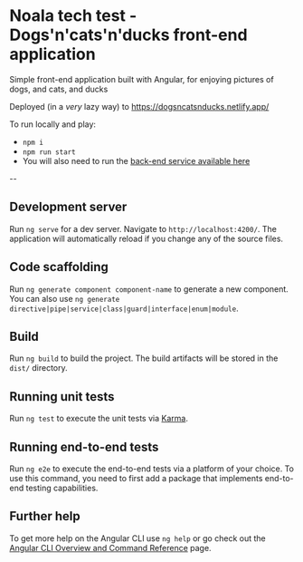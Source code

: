 # Noala tech test - Dogs'n'cats'n'ducks front-end application

Simple front-end application built with Angular, for enjoying pictures of dogs, and cats, and ducks

Deployed (in a _very_ lazy way) to https://dogsncatsnducks.netlify.app/

To run locally and play:
 - `npm i`
 - `npm run start`
 - You will also need to run the [back-end service available here](https://github.com/be-dcd)

--

## Development server

Run `ng serve` for a dev server. Navigate to `http://localhost:4200/`. The application will automatically reload if you change any of the source files.

## Code scaffolding

Run `ng generate component component-name` to generate a new component. You can also use `ng generate directive|pipe|service|class|guard|interface|enum|module`.

## Build

Run `ng build` to build the project. The build artifacts will be stored in the `dist/` directory.

## Running unit tests

Run `ng test` to execute the unit tests via [Karma](https://karma-runner.github.io).

## Running end-to-end tests

Run `ng e2e` to execute the end-to-end tests via a platform of your choice. To use this command, you need to first add a package that implements end-to-end testing capabilities.

## Further help

To get more help on the Angular CLI use `ng help` or go check out the [Angular CLI Overview and Command Reference](https://angular.io/cli) page.
